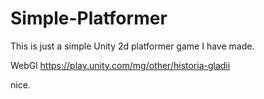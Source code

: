 # Simple-Platformer
This is just a simple Unity 2d platformer game I have made.



WebGl
https://play.unity.com/mg/other/historia-gladii

nice.
